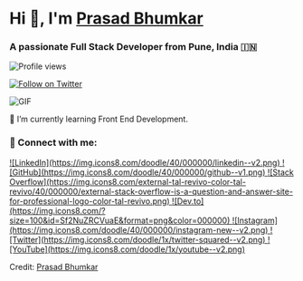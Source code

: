# Hi 👋, I'm [Prasad Bhumkar](https://Prasad-Bhumkar.github.io/Me.io/)

### A passionate Full Stack Developer from Pune, India 🇮🇳

![Profile views](https://komarev.com/ghpvc/?username=Prasad-Bhumkar&label=Profile%20views&color=0e75b6&style=flat)

[![Follow on Twitter](https://img.shields.io/twitter/follow/Prasad_Bhumkar?logo=twitter&style=for-the-badge)](https://www.instagram.com/prasad.bhumkar_official/)

![GIF](https://media.giphy.com/media/SWoSkN6DxTszqIKEqv/giphy.gif)

🌱 I’m currently learning Front End Development.

### 🤝 Connect with me:

<div>
    <a href="https://www.linkedin.com/in/" target="_blank">
        ![LinkedIn](https://img.icons8.com/doodle/40/000000/linkedin--v2.png)
    </a>
    <a href="https://github.com/Prasad-Bhumkar" target="_blank">
        ![GitHub](https://img.icons8.com/doodle/40/000000/github--v1.png)
    </a>
    <a href="https://stackoverflow.com/users/27444090/prasad-bhumkar" target="_blank">
        ![Stack Overflow](https://img.icons8.com/external-tal-revivo-color-tal-revivo/40/000000/external-stack-overflow-is-a-question-and-answer-site-for-professional-logo-color-tal-revivo.png)
    </a>
    <a href="https://dev.to/prasad_bhumkar_f4e5cf4f5a" target="_blank">
        ![Dev.to](https://img.icons8.com/?size=100&id=Sf2NuZRCVuaE&format=png&color=000000)
    </a>
    <a href="https://www.instagram.com/prasad.bhumkar_official/" target="_blank">
        ![Instagram](https://img.icons8.com/doodle/40/000000/instagram-new--v2.png)
    </a>
    <a href="https://twitter.com/@bhumkar_pr89871" target="_blank">
        ![Twitter](https://img.icons8.com/doodle/1x/twitter-squared--v2.png)
    </a>
    <a href="https://www.youtube.com/@youtubemafia9893?sub_confirmation=1" target="_blank">
        ![YouTube](https://img.icons8.com/doodle/1x/youtube--v2.png)
    </a>
</div>

Credit: [Prasad Bhumkar](https://github.com/Prasad-Bhumkar)
